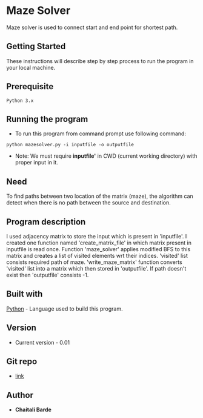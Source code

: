 # Maze Solver

Maze solver is used to connect start and end point for shortest path.

## Getting Started

These instructions will describe step by step process to run the program in your local machine.


## Prerequisite

```
Python 3.x
```

## Running the program
* To run this program from command prompt use following command:
```
python mazesolver.py -i inputfile -o outputfile
```
* Note: We must require **inputfile'** in CWD (current working directory) with proper input in it.

## Need
To find paths between two location of the matrix (maze), the algorithm can detect when there is no path between the source and destination.

## Program description
I used adjacency matrix to store the input which is present in 'inputfile'.
I created one function named 'create_matrix_file' in which matrix present in inputfile is read once. 
Function 'maze_solver' applies modified BFS to this matrix and creates a list of visited elements wrt their indices. 'visited' list consists required path of maze.
'write_maze_matrix' function converts 'visited' list into a matrix which then stored in 'outputfile'.
If path doesn't exist then 'outputfile' consists -1.

## Built with
[Python](https://www.python.org/) - Language used to build this program.

## Version
* Current version - 0.01

## Git repo
* [link](https://github.com/chaitali-maske-au6/Maze-solver-project.git)
## Author
* **Chaitali Barde**